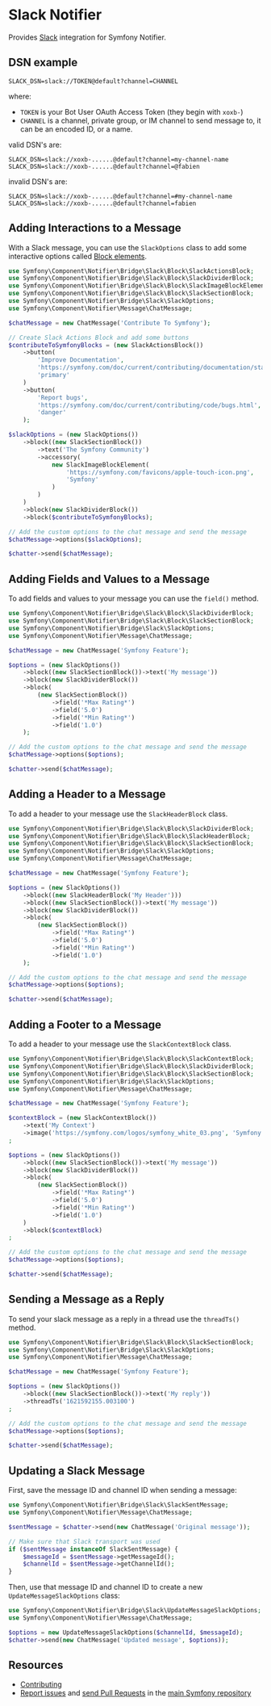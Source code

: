 Slack Notifier
==============

Provides [Slack](https://slack.com) integration for Symfony Notifier.

DSN example
-----------

```
SLACK_DSN=slack://TOKEN@default?channel=CHANNEL
```

where:
 - `TOKEN` is your Bot User OAuth Access Token (they begin with `xoxb-`)
 - `CHANNEL` is a channel, private group, or IM channel to send message to, it can be an encoded ID, or a name.

valid DSN's are:
```
SLACK_DSN=slack://xoxb-......@default?channel=my-channel-name
SLACK_DSN=slack://xoxb-......@default?channel=@fabien
```

invalid DSN's are:
```
SLACK_DSN=slack://xoxb-......@default?channel=#my-channel-name
SLACK_DSN=slack://xoxb-......@default?channel=fabien
```

Adding Interactions to a Message
--------------------------------

With a Slack message, you can use the `SlackOptions` class to add some 
interactive options called [Block elements](https://api.slack.com/reference/block-kit/block-elements).

```php
use Symfony\Component\Notifier\Bridge\Slack\Block\SlackActionsBlock;
use Symfony\Component\Notifier\Bridge\Slack\Block\SlackDividerBlock;
use Symfony\Component\Notifier\Bridge\Slack\Block\SlackImageBlockElement;
use Symfony\Component\Notifier\Bridge\Slack\Block\SlackSectionBlock;
use Symfony\Component\Notifier\Bridge\Slack\SlackOptions;
use Symfony\Component\Notifier\Message\ChatMessage;

$chatMessage = new ChatMessage('Contribute To Symfony');

// Create Slack Actions Block and add some buttons
$contributeToSymfonyBlocks = (new SlackActionsBlock())
    ->button(
        'Improve Documentation',
        'https://symfony.com/doc/current/contributing/documentation/standards.html',
        'primary'
    )
    ->button(
        'Report bugs',
        'https://symfony.com/doc/current/contributing/code/bugs.html',
        'danger'
    );

$slackOptions = (new SlackOptions())
    ->block((new SlackSectionBlock())
        ->text('The Symfony Community')
        ->accessory(
            new SlackImageBlockElement(
                'https://symfony.com/favicons/apple-touch-icon.png',
                'Symfony'
            )
        )
    )
    ->block(new SlackDividerBlock())
    ->block($contributeToSymfonyBlocks);

// Add the custom options to the chat message and send the message
$chatMessage->options($slackOptions);

$chatter->send($chatMessage);
```

Adding Fields and Values to a Message
-------------------------------------

To add fields and values to your message you can use the `field()` method.

```php
use Symfony\Component\Notifier\Bridge\Slack\Block\SlackDividerBlock;
use Symfony\Component\Notifier\Bridge\Slack\Block\SlackSectionBlock;
use Symfony\Component\Notifier\Bridge\Slack\SlackOptions;
use Symfony\Component\Notifier\Message\ChatMessage;

$chatMessage = new ChatMessage('Symfony Feature');

$options = (new SlackOptions())
    ->block((new SlackSectionBlock())->text('My message'))
    ->block(new SlackDividerBlock())
    ->block(
        (new SlackSectionBlock())
            ->field('*Max Rating*')
            ->field('5.0')
            ->field('*Min Rating*')
            ->field('1.0')
    );

// Add the custom options to the chat message and send the message
$chatMessage->options($options);

$chatter->send($chatMessage);
```

Adding a Header to a Message
----------------------------

To add a header to your message use the `SlackHeaderBlock` class.

```php
use Symfony\Component\Notifier\Bridge\Slack\Block\SlackDividerBlock;
use Symfony\Component\Notifier\Bridge\Slack\Block\SlackHeaderBlock;
use Symfony\Component\Notifier\Bridge\Slack\Block\SlackSectionBlock;
use Symfony\Component\Notifier\Bridge\Slack\SlackOptions;
use Symfony\Component\Notifier\Message\ChatMessage;

$chatMessage = new ChatMessage('Symfony Feature');

$options = (new SlackOptions())
    ->block((new SlackHeaderBlock('My Header')))
    ->block((new SlackSectionBlock())->text('My message'))
    ->block(new SlackDividerBlock())
    ->block(
        (new SlackSectionBlock())
            ->field('*Max Rating*')
            ->field('5.0')
            ->field('*Min Rating*')
            ->field('1.0')
    );

// Add the custom options to the chat message and send the message
$chatMessage->options($options);

$chatter->send($chatMessage);
```

Adding a Footer to a Message
----------------------------

To add a header to your message use the `SlackContextBlock` class.

```php
use Symfony\Component\Notifier\Bridge\Slack\Block\SlackContextBlock;
use Symfony\Component\Notifier\Bridge\Slack\Block\SlackDividerBlock;
use Symfony\Component\Notifier\Bridge\Slack\Block\SlackSectionBlock;
use Symfony\Component\Notifier\Bridge\Slack\SlackOptions;
use Symfony\Component\Notifier\Message\ChatMessage;

$chatMessage = new ChatMessage('Symfony Feature');

$contextBlock = (new SlackContextBlock())
    ->text('My Context')
    ->image('https://symfony.com/logos/symfony_white_03.png', 'Symfony Logo')
;

$options = (new SlackOptions())
    ->block((new SlackSectionBlock())->text('My message'))
    ->block(new SlackDividerBlock())
    ->block(
        (new SlackSectionBlock())
            ->field('*Max Rating*')
            ->field('5.0')
            ->field('*Min Rating*')
            ->field('1.0')
    )
    ->block($contextBlock)
;

// Add the custom options to the chat message and send the message
$chatMessage->options($options);

$chatter->send($chatMessage);
```

Sending a Message as a Reply
----------------------------

To send your slack message as a reply in a thread use the `threadTs()` method.

```php
use Symfony\Component\Notifier\Bridge\Slack\Block\SlackSectionBlock;
use Symfony\Component\Notifier\Bridge\Slack\SlackOptions;
use Symfony\Component\Notifier\Message\ChatMessage;

$chatMessage = new ChatMessage('Symfony Feature');

$options = (new SlackOptions())
    ->block((new SlackSectionBlock())->text('My reply'))
    ->threadTs('1621592155.003100')
;

// Add the custom options to the chat message and send the message
$chatMessage->options($options);

$chatter->send($chatMessage);
```

Updating a Slack Message
------------------------

First, save the message ID and channel ID when sending a message:

```php
use Symfony\Component\Notifier\Bridge\Slack\SlackSentMessage;
use Symfony\Component\Notifier\Message\ChatMessage;

$sentMessage = $chatter->send(new ChatMessage('Original message'));

// Make sure that Slack transport was used
if ($sentMessage instanceOf SlackSentMessage) {
    $messageId = $sentMessage->getMessageId();
    $channelId = $sentMessage->getChannelId();
}
```

Then, use that message ID and channel ID to create a new
``UpdateMessageSlackOptions`` class:

```php
use Symfony\Component\Notifier\Bridge\Slack\UpdateMessageSlackOptions;
use Symfony\Component\Notifier\Message\ChatMessage;

$options = new UpdateMessageSlackOptions($channelId, $messageId);
$chatter->send(new ChatMessage('Updated message', $options));
```

Resources
---------

 * [Contributing](https://symfony.com/doc/current/contributing/index.html)
 * [Report issues](https://github.com/symfony/symfony/issues) and
   [send Pull Requests](https://github.com/symfony/symfony/pulls)
   in the [main Symfony repository](https://github.com/symfony/symfony)
